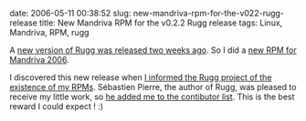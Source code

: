 date: 2006-05-11 00:38:52
slug: new-mandriva-rpm-for-the-v022-rugg-release
title: New Mandriva RPM for the v0.2.2 Rugg release
tags: Linux, Mandriva, RPM, rugg

A [new version of Rugg was released two weeks ago](http://groups.google.fr/group/rugg/browse_thread/thread/c213eb23d2ba8981/afe7da6486a731fe). So I did a [new RPM for Mandriva 2006](http://kevin.deldycke.com/static/repository/mandriva/2006.0/i586/Rugg-0.2.2-1mdk.i586.rpm).

I discovered this new release when [I informed the Rugg project of the existence of my RPMs](http://groups.google.fr/group/rugg/browse_thread/thread/9bac73f7594264b2/690e44b2ab54a864). Sébastien Pierre, the author of Rugg, was pleased to receive my little work, so [he added me to the contibutor list](http://rugg.sourceforge.net/support.html). This is the best reward I could expect ! :)
